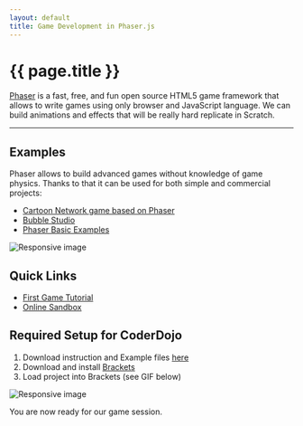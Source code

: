 ```yaml
---
layout: default
title: Game Development in Phaser.js
---
```

<div class="jumbotron">
  <h1 class="display-3">{{ page.title }}</h1>
  <p class="lead">
    <a href="https://phaser.io">Phaser</a> is a fast, free, and fun open source HTML5 game framework that allows to write games using only browser and JavaScript language. We can build animations and effects that will be really hard replicate in Scratch.
  </p>
  <hr class="my-4">
  <h2 class="display-5">Examples</h2>
  <p class="lead">
    Phaser allows to build advanced games without knowledge of game physics. Thanks to that it can be used for both simple and commercial projects:
  </p>
  <ul>
    <li><a href="http://www.cartoonnetworkhq.com/games/teen-titans-go-slash-of-justice">Cartoon Network game based on Phaser</a></li>
    <li><a href="http://www.wavertron.com/wiab1979/">Bubble Studio</a></li>
    <li><a href="https://phaser.io/examples/v2/category/games">Phaser Basic Examples</a></li>
  </ul>
  <img src="https://media.giphy.com/media/l1J9CryfQ1GKMCdrO/giphy.gif" class="rounded img-fluid" alt="Responsive image">
  <h2 class="display-5">Quick Links</h2>
  <ul>
    <li><a href="https://phaser.io/tutorials/making-your-first-phaser-game">First Game Tutorial</a></li>
    <li><a href="https://phaser.io/sandbox/edit/3">Online Sandbox</a></li>
  </ul>
  <h2 class="display-5">Required Setup for CoderDojo</h2>
  <ol>
    <li>Download instruction and Example files <a href="https://github.com/photonstorm/phaser/raw/master/v2/resources/tutorials/02%20Making%20your%20first%20game/phaser_tutorial_02.zip">here</a></li>
    <li>Download and install <a href="http://brackets.io/">Brackets</a></li>
    <li>Load project into Brackets (see GIF below)</li>
  </ol>
  <img src="https://media.giphy.com/media/l378p3uYnptPDFPYA/giphy.gif" class="rounded img-fluid" alt="Responsive image">
  <p class="lead">
    You are now ready for our game session.
  </p>
</div>